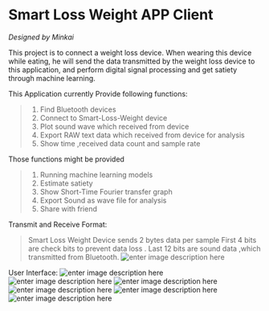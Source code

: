 # Smart Loss Weight APP Client
*Designed by Minkai*

This project is to connect a weight loss device. When wearing this device while eating, he will send the data transmitted by the weight loss device to this application, and perform digital signal processing and get satiety through machine learning.

This Application currently Provide following functions:

> 1. Find Bluetooth devices
> 2. Connect to Smart-Loss-Weight device
> 3. Plot sound wave which received from device
> 4. Export RAW text data which received from device for analysis
> 5. Show time ,received data count and sample rate
>  

Those functions might be provided
> 1. Running machine learning models 
> 2. Estimate satiety
> 3. Show Short-Time Fourier transfer graph
> 4. Export Sound as wave file for analysis
> 5. Share with friend

Transmit and Receive Format:

    

> Smart Loss Weight Device sends 2 bytes data per sample
> First 4 bits are check bits  to prevent data loss .
> Last 12 bits are sound data ,which  transmitted from Bluetooth.
> ![enter image description here](https://i.imgur.com/It8bAKe.png)

User Interface:
![enter image description here](https://i.imgur.com/dlsfM7c.png)
![enter image description here](https://i.imgur.com/wc0qwib.png)
![enter image description here](https://i.imgur.com/h2SR00W.png)
![enter image description here](https://i.imgur.com/wRBF6iM.png)
![enter image description here](https://i.imgur.com/ByHYDGg.png)
![enter image description here](https://i.imgur.com/xB4gius.png)